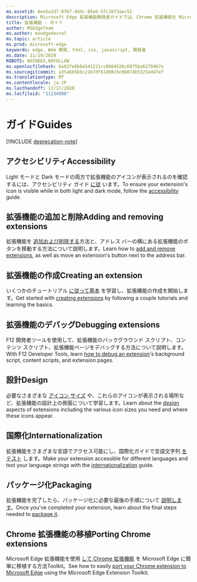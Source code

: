 ```yaml
---
ms.assetid: 6ee5a2d7-0f67-4d3c-85e6-57c16f3aec52
description: Microsoft Edge 拡張機能開発者ガイドでは、Chrome 拡張機能を Microsoft Edge に移植する、拡張機能をデバッグするなどのトピックについて説明します。
title: 拡張機能 - ガイド
author: MSEdgeTeam
ms.author: msedgedevrel
ms.topic: article
ms.prod: microsoft-edge
keywords: edge, Web 開発, html, css, javascript, 開発者
ms.date: 11/19/2020
ROBOTS: NOINDEX,NOFOLLOW
ms.openlocfilehash: 6a837e6b8a541221cc0604526c6075ba6278467e
ms.sourcegitcommit: a35a6b5bbc21b7df61d08cbc6b074b5325ad4fef
ms.translationtype: MT
ms.contentlocale: ja-JP
ms.lasthandoff: 12/17/2020
ms.locfileid: "11234998"
---
```

# <span data-ttu-id="5ab79-104">ガイド</span><span class="sxs-lookup"><span data-stu-id="5ab79-104">Guides</span></span>  

[!INCLUDE [deprecation-note](includes/deprecation-note.md)]  

## <span data-ttu-id="5ab79-105">アクセシビリティ</span><span class="sxs-lookup"><span data-stu-id="5ab79-105">Accessibility</span></span>
<span data-ttu-id="5ab79-106">Light モードと Dark モードの両方で拡張機能のアイコンが表示されるのを確認するには、アクセシビリティ ガイド [に従](./guides/accessibility.md) います。</span><span class="sxs-lookup"><span data-stu-id="5ab79-106">To ensure your extension's icon is visible while in both light and dark mode, follow the [accessibility](./guides/accessibility.md) guide.</span></span>

## <span data-ttu-id="5ab79-107">拡張機能の追加と削除</span><span class="sxs-lookup"><span data-stu-id="5ab79-107">Adding and removing extensions</span></span>
<span data-ttu-id="5ab79-108">拡張機能を [追加および削除する](./guides/adding-and-removing-extensions.md)方法と、アドレス バーの横にある拡張機能のボタンを移動する方法について説明します。</span><span class="sxs-lookup"><span data-stu-id="5ab79-108">Learn how to [add and remove extensions](./guides/adding-and-removing-extensions.md), as well as move an extension's button next to the address bar.</span></span>

## <span data-ttu-id="5ab79-109">拡張機能の作成</span><span class="sxs-lookup"><span data-stu-id="5ab79-109">Creating an extension</span></span>
<span data-ttu-id="5ab79-110">いくつかのチュートリアル [に従って基本](./guides/creating-an-extension.md) を学習し、拡張機能の作成を開始します。</span><span class="sxs-lookup"><span data-stu-id="5ab79-110">Get started with [creating extensions](./guides/creating-an-extension.md) by following a couple tutorials and learning the basics.</span></span>

## <span data-ttu-id="5ab79-111">拡張機能のデバッグ</span><span class="sxs-lookup"><span data-stu-id="5ab79-111">Debugging extensions</span></span>
<span data-ttu-id="5ab79-112">F12 開発者ツールを使用[](./guides/debugging-extensions.md)して、拡張機能のバックグラウンド スクリプト、コンテンツ スクリプト、拡張機能ページをデバッグする方法について説明します。</span><span class="sxs-lookup"><span data-stu-id="5ab79-112">With F12 Developer Tools, learn [how to debug an extension](./guides/debugging-extensions.md)'s background script, content scripts, and extension pages.</span></span>

## <span data-ttu-id="5ab79-113">設計</span><span class="sxs-lookup"><span data-stu-id="5ab79-113">Design</span></span>
<span data-ttu-id="5ab79-114">必要なさまざまな [アイコン サイズ](./guides/design.md) や、これらのアイコンが表示される場所など、拡張機能の設計上の側面について学習します。</span><span class="sxs-lookup"><span data-stu-id="5ab79-114">Learn about the [design](./guides/design.md) aspects of extensions including the various icon sizes you need and where these icons appear.</span></span>

## <span data-ttu-id="5ab79-115">国際化</span><span class="sxs-lookup"><span data-stu-id="5ab79-115">Internationalization</span></span>
<span data-ttu-id="5ab79-116">拡張機能をさまざまな言語でアクセス可能にし、国際化ガイドで言語文字列 [をテスト](./guides/internationalization.md) します。</span><span class="sxs-lookup"><span data-stu-id="5ab79-116">Make your extension accessible for different languages and test your language strings with the [internationalization](./guides/internationalization.md) guide.</span></span>

## <span data-ttu-id="5ab79-117">パッケージ化</span><span class="sxs-lookup"><span data-stu-id="5ab79-117">Packaging</span></span>
<span data-ttu-id="5ab79-118">拡張機能を完了したら、パッケージ化に必要な最後の手順について [説明します](./guides/packaging.md)。</span><span class="sxs-lookup"><span data-stu-id="5ab79-118">Once you've completed your extension, learn about the final steps needed to [package it](./guides/packaging.md).</span></span>

## <span data-ttu-id="5ab79-119">Chrome 拡張機能の移植</span><span class="sxs-lookup"><span data-stu-id="5ab79-119">Porting Chrome extensions</span></span>
<span data-ttu-id="5ab79-120">Microsoft Edge 拡張機能を使用 [して Chrome 拡張機能](./guides/porting-Chrome-extensions.md) を Microsoft Edge に簡単に移植する方法Toolkit。</span><span class="sxs-lookup"><span data-stu-id="5ab79-120">See how to easily [port your Chrome extension to Microsoft Edge](./guides/porting-Chrome-extensions.md) using the Microsoft Edge Extension Toolkit.</span></span>
